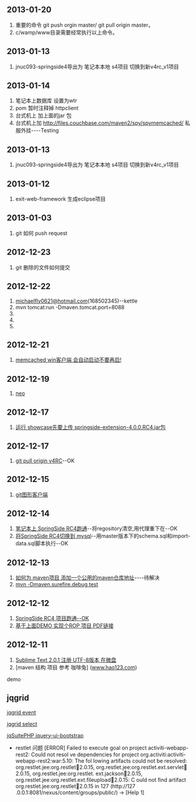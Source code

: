 ## 2013-01-20
1. 重要的命令 git push orgin master/ git pull origin master。
2. c/wamp/www目录需要经常执行以上命令。

## 2013-01-13
1. jnuc093-springside4导出为 笔记本本地 s4项目 切换到新v4rc_v1项目

## 2013-01-14
1. 笔记本上数据库 设置为wtr
2. pom 暂时注释掉 httpclient
3. 台式机上 加上面的jar 包
4. 台式机上加 http://files.couchbase.com/maven2/spy/spymemcached/ 私服外挂----Testing

## 2013-01-13
1. jnuc093-springside4导出为 笔记本本地 s4项目 切换到新v4rc_v1项目

## 2013-01-12
1. exit-web-framework 生成eclipse项目

## 2013-01-03
1. git 如何 push request

## 2012-12-23
1. git 删除的文件如何提交

## 2012-12-22
1. michaelfly0621@hotmail.com(168502345)--kettle
2. mvn tomcat:run -Dmaven.tomcat.port=8088
3. 
4. 
5. 



## 2012-12-21
1. [memcached win客户端 会自动启动不要再启!](http://neo.com/)

## 2012-12-19
1. [neo](http://neo.com/)

## 2012-12-17
1. [运行 showcase先要上传 springside-extension-4.0.0.RC4.jar包](blog/activiti.md)

## 2012-12-17
1. [git pull origin v4RC](http://stackoverflow.com/questions/4235964/what-can-i-do-when-git-push-fails-with-local-out-of-date)--OK

## 2012-12-15
1. [git图形客户端](blog/activiti.md)

## 2012-12-14
1. [笔记本上 SpringSide RC4跑通](blog/activiti.md)--将regository清空,用代理重下在--OK
2. [将SpringSide RC4切换到 mysql](https://github.com/springside/springside4/blob/master/examples/quickstart/src/main/resources/sql/mysql/schema.sql)--用master版本下的schema.sql和import-data.sql脚本执行--OK

## 2012-12-13
1. [如何为 maven项目 添加一个公用的maven仓库地址](blog/activiti.md)----待解决
2. [mvn -Dmaven.surefire.debug test](http://maven.apache.org/plugins/maven-surefire-plugin/examples/debugging.html)


## 2012-12-12
1. [SpringSide RC4 项目跑通--OK](blog/activiti.md)
2. [基于上面DEMO 实现个ROP 项目 PDF链接](http://www.iteye.com/topic/1125834)

## 2012-12-11
1. [Sublime Text 2.0.1 注册 UTF-8版本 在微盘](www.hao123.com)                
2. [maven 结构 项目  参考 咖啡兔]             (www.hao123.com)                

demo

## jqgrid
[jqgrid event](http://www.trirand.com/jqgridwiki/doku.php?id=wiki:events)

[jqgrid select](http://www.trirand.com/blog/phpjqgrid/examples/selection/selectedrow_client/default.php)


[jqSuitePHP jquery-ui-bootstrap](http://127.0.0.1/demo/project/jqSuitePHP_4_4_2_0/)



* restlet 问题
[ERROR] Failed to execute goal on project activiti-webapp-rest2: Could not resol
ve dependencies for project org.activiti:activiti-webapp-rest2:war:5.10: The fol
lowing artifacts could not be resolved: org.restlet.jee:org.restlet:jar:2.0.15,
org.restlet.jee:org.restlet.ext.servlet:jar:2.0.15, org.restlet.jee:org.restlet.
ext.jackson:jar:2.0.15, org.restlet.jee:org.restlet.ext.fileupload:jar:2.0.15: C
ould not find artifact org.restlet.jee:org.restlet:jar:2.0.15 in 127 (http://127
.0.0.1:8081/nexus/content/groups/public/) -> [Help 1]



